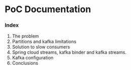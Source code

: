# PoC Documentation

### Index

1. The problem
2. Partitions and kafka limitations
3. Solution to slow consumers
4. Spring cloud streams, kafka binder and kafka streams.
5. Kafka configuration 
6. Conclusions


